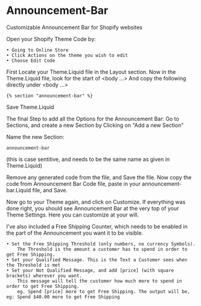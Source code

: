 # Announcement-Bar
Customizable Announcement Bar for Shopify websites

Open your Shopify Theme Code by:

    • Going to Online Store
    • Click Actions on the theme you wish to edit
    • Choose Edit Code

First Locate your Theme.Liquid file in the Layout section.
Now in the Theme.Liquid file, look for the start of <body ...>
And copy the following directly under <body ...>
  
    {% section "announcement-bar" %}
  
Save Theme.Liquid


The final Step to add all the Options for the Announcement Bar:
Go to Sections, and create a new Section by Clicking on "Add a new Section"

Name the new Section:

    announcement-bar

(this is case sentitive, and needs to be the same name as given in Theme.Liquid)


Remove any generated code from the file, and Save the file.
Now copy the code from Announcement Bar Code file, paste in your announcement-bar.Liquid file, and Save.

Now go to your Theme again, and click on Customize.
If everything was done right, you should see Announcement Bar at the very top of your Theme Settings.
Here you can customize at your will.

I've also included a Free Shipping Counter, which needs to be enabled in the part of the Announcement you want it to be visible.
  
    • Set the Free Shipping Threshold (only numbers, no currency Symbols).
        The Threshold is the amount a customer has to spend in order to get Free Shipping.
    • Set your Qualified Message. This is the Text a Customer sees when the Threshold is met
    • Set your Not Qualified Message, and add [price] (with square brackets) wherever you want.
        This message will tell the customer how much more to spend in order to get Free Shipping.
        eg. Spend [price] more to get Free Shipping. The output will be, eg: Spend $40.00 more to get Free Shipping
